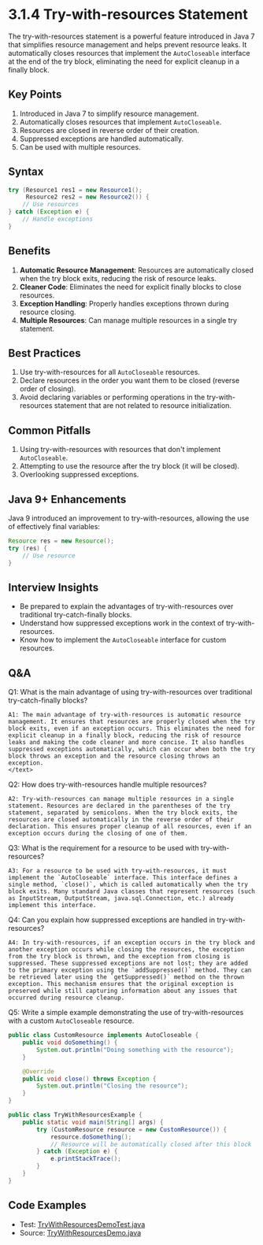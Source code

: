 # 3.1.4 Try-with-resources Statement

The try-with-resources statement is a powerful feature introduced in Java 7 that simplifies resource management and helps prevent resource leaks. It automatically closes resources that implement the `AutoCloseable` interface at the end of the try block, eliminating the need for explicit cleanup in a finally block.

## Key Points

1. Introduced in Java 7 to simplify resource management.
2. Automatically closes resources that implement `AutoCloseable`.
3. Resources are closed in reverse order of their creation.
4. Suppressed exceptions are handled automatically.
5. Can be used with multiple resources.

## Syntax

```java
try (Resource1 res1 = new Resource1();
     Resource2 res2 = new Resource2()) {
    // Use resources
} catch (Exception e) {
    // Handle exceptions
}
```

## Benefits

1. **Automatic Resource Management**: Resources are automatically closed when the try block exits, reducing the risk of resource leaks.
2. **Cleaner Code**: Eliminates the need for explicit finally blocks to close resources.
3. **Exception Handling**: Properly handles exceptions thrown during resource closing.
4. **Multiple Resources**: Can manage multiple resources in a single try statement.

## Best Practices

1. Use try-with-resources for all `AutoCloseable` resources.
2. Declare resources in the order you want them to be closed (reverse order of closing).
3. Avoid declaring variables or performing operations in the try-with-resources statement that are not related to resource initialization.

## Common Pitfalls

1. Using try-with-resources with resources that don't implement `AutoCloseable`.
2. Attempting to use the resource after the try block (it will be closed).
3. Overlooking suppressed exceptions.

## Java 9+ Enhancements

Java 9 introduced an improvement to try-with-resources, allowing the use of effectively final variables:

```java
Resource res = new Resource();
try (res) {
    // Use resource
}
```

## Interview Insights

- Be prepared to explain the advantages of try-with-resources over traditional try-catch-finally blocks.
- Understand how suppressed exceptions work in the context of try-with-resources.
- Know how to implement the `AutoCloseable` interface for custom resources.

## Q&A

Q1: What is the main advantage of using try-with-resources over traditional try-catch-finally blocks?

```text
A1: The main advantage of try-with-resources is automatic resource management. It ensures that resources are properly closed when the try block exits, even if an exception occurs. This eliminates the need for explicit cleanup in a finally block, reducing the risk of resource leaks and making the code cleaner and more concise. It also handles suppressed exceptions automatically, which can occur when both the try block throws an exception and the resource closing throws an exception.
</text>
```

Q2: How does try-with-resources handle multiple resources?

```text
A2: Try-with-resources can manage multiple resources in a single statement. Resources are declared in the parentheses of the try statement, separated by semicolons. When the try block exits, the resources are closed automatically in the reverse order of their declaration. This ensures proper cleanup of all resources, even if an exception occurs during the closing of one of them.
```

Q3: What is the requirement for a resource to be used with try-with-resources?

```text
A3: For a resource to be used with try-with-resources, it must implement the `AutoCloseable` interface. This interface defines a single method, `close()`, which is called automatically when the try block exits. Many standard Java classes that represent resources (such as InputStream, OutputStream, java.sql.Connection, etc.) already implement this interface.
```

Q4: Can you explain how suppressed exceptions are handled in try-with-resources?

```text
A4: In try-with-resources, if an exception occurs in the try block and another exception occurs while closing the resources, the exception from the try block is thrown, and the exception from closing is suppressed. These suppressed exceptions are not lost; they are added to the primary exception using the `addSuppressed()` method. They can be retrieved later using the `getSuppressed()` method on the thrown exception. This mechanism ensures that the original exception is preserved while still capturing information about any issues that occurred during resource cleanup.
```

Q5: Write a simple example demonstrating the use of try-with-resources with a custom `AutoCloseable` resource.

```java
public class CustomResource implements AutoCloseable {
    public void doSomething() {
        System.out.println("Doing something with the resource");
    }

    @Override
    public void close() throws Exception {
        System.out.println("Closing the resource");
    }
}

public class TryWithResourcesExample {
    public static void main(String[] args) {
        try (CustomResource resource = new CustomResource()) {
            resource.doSomething();
            // Resource will be automatically closed after this block
        } catch (Exception e) {
            e.printStackTrace();
        }
    }
}
```


## Code Examples

- Test: [TryWithResourcesDemoTest.java](src/test/java/com/github/msorkhpar/claudejavatutor/trycatch/TryWithResourcesDemoTest.java)
- Source: [TryWithResourcesDemo.java](src/main/java/com/github/msorkhpar/claudejavatutor/trycatch/TryWithResourcesDemo.java)